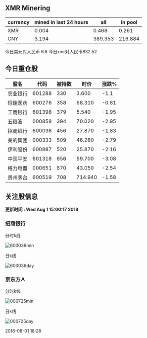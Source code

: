 ## XMR Minering

|currency|mined in last 24 hours|all|in pool|
|---|---|---|---|
|XMR|0.004|0.468|0.261|
|CNY|3.194|389.353|216.884|

今日美元对人民币 6.8	今日xmr对人民币832.52


## 今日重仓股 

|股名|代码|被持数|时价|涨跌%|
|---|---|---|---|---|
|农业银行|601288|330|3.600|-1.1|
|恒瑞医药|600276|358|68.310|-0.81|
|工商银行|601398|379|5.540|-1.95|
|五粮液|000858|394|70.020|-2.95|
|招商银行|600036|456|27.870|-1.83|
|美的集团|000333|509|46.280|-2.79|
|伊利股份|600887|520|25.870|-2.16|
|中国平安|601318|656|59.700|-3.08|
|格力电器|000651|670|43.050|-2.54|
|贵州茅台|600519|708|714.940|-1.58|

## 关注股信息
**更新时间 : Wed Aug  1 15:00:17 2018**
### 招商银行 
分时k线

![600036min](http://image.sinajs.cn/newchart/min/n/sh600036.gif)

日k线

![600036day](http://image.sinajs.cn/newchart/daily/n/sh600036.gif)

### 京东方Ａ 
分时k线

![000725min](http://image.sinajs.cn/newchart/min/n/sz000725.gif)

日k线

![000725day](http://image.sinajs.cn/newchart/daily/n/sz000725.gif)

2018-08-01 18:28